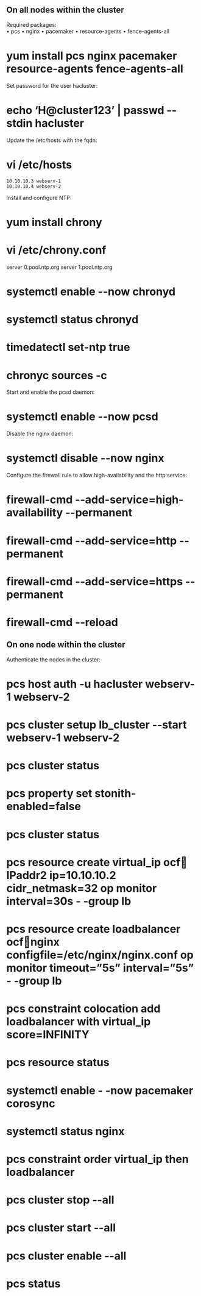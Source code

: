 On all nodes within the cluster
-----------------------------------------------------
Required packages:  
•	pcs 
•	nginx 
•	pacemaker 
•	resource-agents 
•	fence-agents-all
# yum install pcs nginx pacemaker resource-agents fence-agents-all 

Set password for the user hacluster:
# echo ‘H@cluster123’ |   passwd --stdin hacluster

Update the /etc/hosts with the fqdn: 
# vi /etc/hosts
	10.10.10.3 webserv-1
	10.10.10.4 webserv-2

Install and configure NTP:
# yum install chrony 
# vi /etc/chrony.conf 
server 0.pool.ntp.org
server 1.pool.ntp.org
# systemctl enable --now chronyd 
# systemctl status chronyd
# timedatectl set-ntp true 
# chronyc sources -c 

Start and enable the pcsd daemon:
# systemctl enable --now pcsd

Disable the nginx daemon:
# systemctl disable --now nginx 

Configure the firewall rule to allow high-availability and the http service:
# firewall-cmd --add-service=high-availability --permanent 
# firewall-cmd --add-service=http --permanent 
# firewall-cmd --add-service=https --permanent 
# firewall-cmd --reload 


On one node within the cluster
-----------------------------------------------------------
Authenticate the nodes in the cluster:
# pcs host auth -u hacluster webserv-1 webserv-2
# pcs cluster setup lb_cluster --start webserv-1 webserv-2
# pcs cluster status 
# pcs property set stonith-enabled=false 
# pcs cluster status 
# pcs resource create virtual_ip ocf:heartbeat:IPaddr2 ip=10.10.10.2 cidr_netmask=32 op monitor interval=30s - -group lb
# pcs resource create loadbalancer ocf:heartbeat:nginx configfile=/etc/nginx/nginx.conf  op monitor timeout=”5s”  interval=”5s”  - -group lb
# pcs constraint colocation add loadbalancer with virtual_ip score=INFINITY 
# pcs resource status 
# systemctl enable - -now pacemaker corosync 
# systemctl status nginx 
# pcs constraint order virtual_ip then loadbalancer 
# pcs cluster stop --all
# pcs cluster start --all
# pcs cluster enable --all
# pcs status







